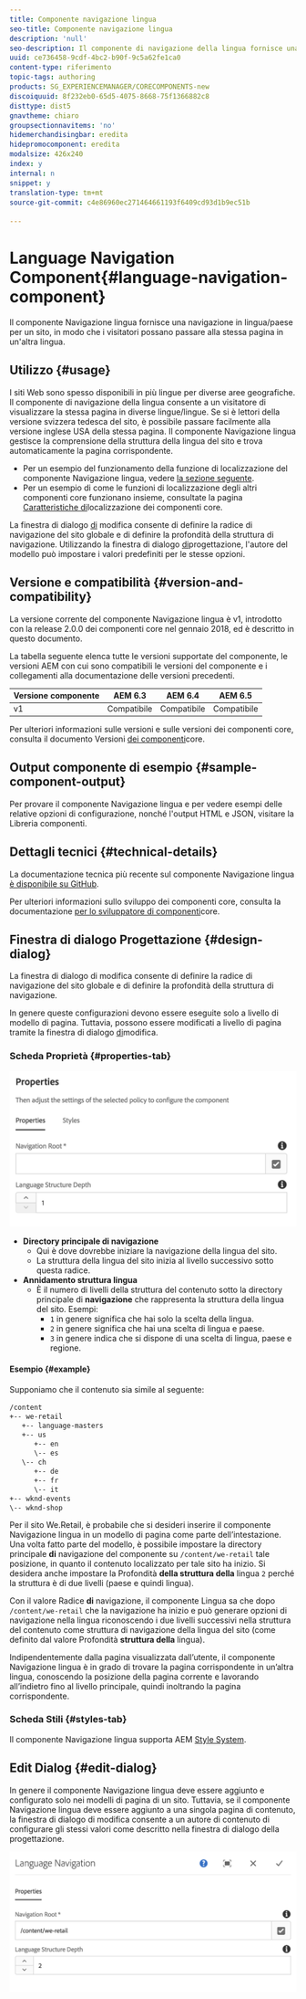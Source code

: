 ```yaml
---
title: Componente navigazione lingua
seo-title: Componente navigazione lingua
description: 'null'
seo-description: Il componente di navigazione della lingua fornisce una navigazione tra la lingua e il paese per un sito, in modo che i visitatori possano passare alla stessa pagina in un'impostazione internazionale diversa.
uuid: ce736458-9cdf-4bc2-b90f-9c5a62fe1ca0
content-type: riferimento
topic-tags: authoring
products: SG_EXPERIENCEMANAGER/CORECOMPONENTS-new
discoiquuid: 8f232eb0-65d5-4075-8668-75f1366882c8
disttype: dist5
gnavtheme: chiaro
groupsectionnavitems: 'no'
hidemerchandisingbar: eredita
hidepromocomponent: eredita
modalsize: 426x240
index: y
internal: n
snippet: y
translation-type: tm+mt
source-git-commit: c4e86960ec271464661193f6409cd93d1b9ec51b

---
```



# Language Navigation Component{#language-navigation-component}

Il componente Navigazione lingua fornisce una navigazione in lingua/paese per un sito, in modo che i visitatori possano passare alla stessa pagina in un'altra lingua.

## Utilizzo {#usage}

I siti Web sono spesso disponibili in più lingue per diverse aree geografiche. Il componente di navigazione della lingua consente a un visitatore di visualizzare la stessa pagina in diverse lingue/lingue. Se si è lettori della versione svizzera tedesca del sito, è possibile passare facilmente alla versione inglese USA della stessa pagina. Il componente Navigazione lingua gestisce la comprensione della struttura della lingua del sito e trova automaticamente la pagina corrispondente.

* Per un esempio del funzionamento della funzione di localizzazione del componente Navigazione lingua, vedere [la sezione seguente](#example).
* Per un esempio di come le funzioni di localizzazione degli altri componenti core funzionano insieme, consultate la pagina [Caratteristiche di](localization.md)localizzazione dei componenti core.

La finestra di dialogo [di](#edit-dialog) modifica consente di definire la radice di navigazione del sito globale e di definire la profondità della struttura di navigazione. Utilizzando la finestra di dialogo [di](#design-dialog)progettazione, l'autore del modello può impostare i valori predefiniti per le stesse opzioni.

## Versione e compatibilità {#version-and-compatibility}

La versione corrente del componente Navigazione lingua è v1, introdotto con la release 2.0.0 dei componenti core nel gennaio 2018, ed è descritto in questo documento.

La tabella seguente elenca tutte le versioni supportate del componente, le versioni AEM con cui sono compatibili le versioni del componente e i collegamenti alla documentazione delle versioni precedenti.

| Versione componente | AEM 6.3 | AEM 6.4 | AEM 6.5 |
|--- |--- |--- |--- |
| v1 | Compatibile | Compatibile | Compatibile |

Per ulteriori informazioni sulle versioni e sulle versioni dei componenti core, consulta il documento Versioni [dei componenti](versions.md)core.

## Output componente di esempio {#sample-component-output}

Per provare il componente Navigazione lingua e per vedere esempi delle relative opzioni di configurazione, nonché l'output HTML e JSON, visitare la Libreria [](http://opensource.adobe.com/aem-core-wcm-components/library/language-navigation/language-structure/us/en/language-navigation.html)componenti.

## Dettagli tecnici {#technical-details}

La documentazione tecnica più recente sul componente Navigazione lingua [è disponibile su GitHub](https://github.com/adobe/aem-core-wcm-components/blob/master/content/src/content/jcr_root/apps/core/wcm/components/languagenavigation/v1/languagenavigation).

Per ulteriori informazioni sullo sviluppo dei componenti core, consulta la documentazione [per lo sviluppatore di componenti](developing.md)core.

## Finestra di dialogo Progettazione {#design-dialog}

La finestra di dialogo di modifica consente di definire la radice di navigazione del sito globale e di definire la profondità della struttura di navigazione.

In genere queste configurazioni devono essere eseguite solo a livello di modello di pagina. Tuttavia, possono essere modificati a livello di pagina tramite la finestra di dialogo [di](#edit-dialog)modifica.

### Scheda Proprietà {#properties-tab}

![](assets/screen_shot_2018-01-12at133642.png)

* **Directory principale di navigazione**
   * Qui è dove dovrebbe iniziare la navigazione della lingua del sito.
   * La struttura della lingua del sito inizia al livello successivo sotto questa radice.
* **Annidamento struttura lingua**
   * È il numero di livelli della struttura del contenuto sotto la directory principale di **navigazione** che rappresenta la struttura della lingua del sito. Esempi:
      * `1` in genere significa che hai solo la scelta della lingua.
      * `2` in genere significa che hai una scelta di lingua e paese.
      * `3` in genere indica che si dispone di una scelta di lingua, paese e regione.

#### Esempio {#example}

Supponiamo che il contenuto sia simile al seguente:

```
/content
+-- we-retail
   +-- language-masters
   +-- us
      +-- en
      \-- es
   \-- ch
      +-- de
      +-- fr
      \-- it
+-- wknd-events
\-- wknd-shop
```

Per il sito We.Retail, è probabile che si desideri inserire il componente Navigazione lingua in un modello di pagina come parte dell’intestazione. Una volta fatto parte del modello, è possibile impostare la directory principale **di** navigazione del componente su `/content/we-retail` tale posizione, in quanto il contenuto localizzato per tale sito ha inizio. Si desidera anche impostare la Profondità **della struttura della** lingua `2` perché la struttura è di due livelli (paese e quindi lingua).

Con il valore Radice **di** navigazione, il componente Lingua sa che dopo `/content/we-retail` che la navigazione ha inizio e può generare opzioni di navigazione nella lingua riconoscendo i due livelli successivi nella struttura del contenuto come struttura di navigazione della lingua del sito (come definito dal valore Profondità **struttura della** lingua).

Indipendentemente dalla pagina visualizzata dall’utente, il componente Navigazione lingua è in grado di trovare la pagina corrispondente in un’altra lingua, conoscendo la posizione della pagina corrente e lavorando all’indietro fino al livello principale, quindi inoltrando la pagina corrispondente.

### Scheda Stili {#styles-tab}

Il componente Navigazione lingua supporta AEM [Style System](authoring.md#component-styling).

## Edit Dialog {#edit-dialog}

In genere il componente Navigazione lingua deve essere aggiunto e configurato solo nei modelli di pagina di un sito. Tuttavia, se il componente Navigazione lingua deve essere aggiunto a una singola pagina di contenuto, la finestra di dialogo di modifica consente a un autore di contenuto di configurare gli stessi valori come descritto nella finestra di dialogo [](#design-dialog)della progettazione.

![](assets/screen_shot_2018-01-12at133353.png)
